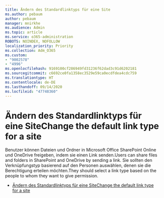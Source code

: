 ```yaml
---
title: Ändern des Standardlinktyps für eine Site
ms.author: pebaum
author: pebaum
manager: mnirkhe
ms.audience: Admin
ms.topic: article
ms.service: o365-administration
ROBOTS: NOINDEX, NOFOLLOW
localization_priority: Priority
ms.collection: Adm_O365
ms.custom:
- "9002578"
- "4996"
ms.openlocfilehash: 9169100cf286949fd31236f62dad3c91d6202181
ms.sourcegitcommit: c6692ce0fa1358ec3529e59ca0ecdfdea4cdc759
ms.translationtype: HT
ms.contentlocale: de-DE
ms.lasthandoff: 09/14/2020
ms.locfileid: "47748360"
---
```

# <a name="change-the-default-link-type-for-a-site"></a><span data-ttu-id="dc274-102">Ändern des Standardlinktyps für eine Site</span><span class="sxs-lookup"><span data-stu-id="dc274-102">Change the default link type for a site</span></span>

<span data-ttu-id="dc274-103">Benutzer können Dateien und Ordner in Microsoft Office SharePoint Online und OneDrive freigeben, indem sie einen Link senden.</span><span class="sxs-lookup"><span data-stu-id="dc274-103">Users can share files and folders in SharePoint and OneDrive by sending a link.</span></span> <span data-ttu-id="dc274-104">Sie sollten den Verknüpfungstyp basierend auf den Personen auswählen, denen sie die Berechtigung erteilen möchten.</span><span class="sxs-lookup"><span data-stu-id="dc274-104">They should select a link type based on the people to whom they want to give permission.</span></span>

- [<span data-ttu-id="dc274-105">Ändern des Standardlinktyps für eine Site</span><span class="sxs-lookup"><span data-stu-id="dc274-105">Change the default link type for a site</span></span>](https://docs.microsoft.com/sharepoint/change-default-sharing-link)
